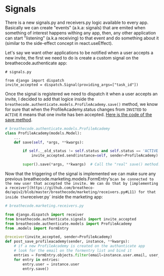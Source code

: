 # Signals

There is a new signals.py and receivers.py logic available to every app. Basically we can create "events" (a.k.a: signals) that are emited when something of interest happens withing any app, then, any other application can start "listening" (a.k.a receiving) to that event and do something about it (similar to the side-effect concept in react.useEffect).

Let's say we want other applications to be notified when a user accepts a new invite, the first we need to do is create a custom signal on the breathecode.authenticate app:

```
# signals.py

from django import dispatch
invite_accepted = dispatch.Signal(providing_args=["task_id"])
```

Once the signal is registered we need to dispatch it when a user accepts an invite, I decided to add that logice inside the `breathecode.authenticate.models.ProfileAcademy.save()` method, we know for sure that when the ProfileAcademy.status changes from `INVITED` to `ACTIVE` it means that one invite has ben accepted. [Here is the code of the save method](https://github.com/breatheco-de/apiv2/blob/5c6230503eb6104890a1a1c8cc3782172cddeecd/breathecode/authenticate/models.py#L188).

```py
# breathecode.authenticate.models.ProfileAcademy
class ProfileAcademy(models.Model):
    ...
    def save(self, *args, **kwargs):

        if self.__old_status != self.status and self.status == 'ACTIVE':
            invite_accepted.send(instance=self, sender=ProfileAcademy)

        super().save(*args, **kwargs)  # Call the "real" save() method.
```

Now that the triggering of the signal is implemented we can make sure any previous breathecode.marketing.models.FormEntry's` can be connected to the new user that accepted the invite. We can do that by [implementing a receiver](https://github.com/breatheco-de/apiv2/blob/master/breathecode/marketing/receivers.py#L11) for that inside the `receiver.py` inside the marketing app:

```py
# breathecode.marketing.receivers.py

from django.dispatch import receiver
from breathecode.authenticate.signals import invite_accepted
from breathecode.authenticate.models import ProfileAcademy
from .models import FormEntry

@receiver(invite_accepted, sender=ProfileAcademy)
def post_save_profileacademy(sender, instance, **kwargs):
    # if a new ProfileAcademy is created on the authanticate app
    # look for the email on the formentry list and bind it
    entries = FormEntry.objects.filter(email=instance.user.email, user__isnull=True)
    for entry in entries:
        entry.user = instance.user
        entry.save()
```
